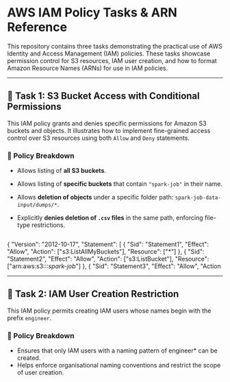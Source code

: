 # AWS IAM Policy Tasks & ARN Reference

This repository contains three tasks demonstrating the practical use of AWS Identity and Access Management (IAM) policies. These tasks showcase permission control for S3 resources, IAM user creation, and how to format Amazon Resource Names (ARNs) for use in IAM policies.

---

## 🧾 Task 1: S3 Bucket Access with Conditional Permissions

This IAM policy grants and denies specific permissions for Amazon S3 buckets and objects. It illustrates how to implement fine-grained access control over S3 resources using both `Allow` and `Deny` statements.

### 📜 Policy Breakdown
- Allows listing of **all S3 buckets**.
- Allows listing of **specific buckets** that contain `"spark-job"` in their name.
- Allows **deletion of objects** under a specific folder path: `spark-job-data-input/dumps/*`.
- Explicitly **denies deletion of `.csv` files** in the same path, enforcing file-type restrictions.

  ```json
{
  "Version": "2012-10-17",
  "Statement": [
    {
      "Sid": "Statement1",
      "Effect": "Allow",
      "Action": ["s3:ListAllMyBuckets"],
      "Resource": ["*"]
    },
    {
      "Sid": "Statement2",
      "Effect": "Allow",
      "Action": ["s3:ListBucket"],
      "Resource": ["arn:aws:s3:::*spark-job*"]
    },
    {
      "Sid": "Statement3",
      "Effect": "Allow",
      "Action

---

## 👷 Task 2: IAM User Creation Restriction

This IAM policy permits creating IAM users whose names begin with the prefix `engineer`.

### 📜 Policy Breakdown
- Ensures that only IAM users with a naming pattern of engineer* can be created.
- Helps enforce organisational naming conventions and restrict the scope of user creation.


